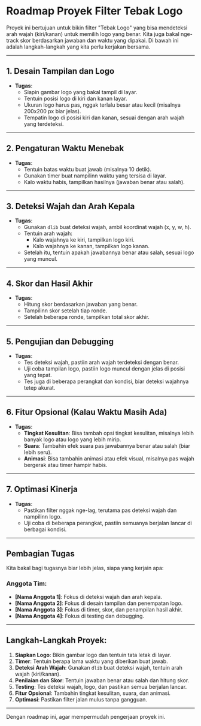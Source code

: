 # Roadmap Proyek Filter Tebak Logo

Proyek ini bertujuan untuk bikin filter "Tebak Logo" yang bisa mendeteksi arah wajah (kiri/kanan) untuk memilih logo yang benar. Kita juga bakal nge-track skor berdasarkan jawaban dan waktu yang dipakai. Di bawah ini adalah langkah-langkah yang kita perlu kerjakan bersama.

---

## 1. Desain Tampilan dan Logo

- **Tugas**:
  - Siapin gambar logo yang bakal tampil di layar.
  - Tentuin posisi logo di kiri dan kanan layar.
  - Ukuran logo harus pas, nggak terlalu besar atau kecil (misalnya 200x200 px biar jelas).
  - Tempatin logo di posisi kiri dan kanan, sesuai dengan arah wajah yang terdeteksi.

---

## 2. Pengaturan Waktu Menebak

- **Tugas**:
  - Tentuin batas waktu buat jawab (misalnya 10 detik).
  - Gunakan timer buat nampilinn waktu yang tersisa di layar.
  - Kalo waktu habis, tampilkan hasilnya (jawaban benar atau salah).

---

## 3. Deteksi Wajah dan Arah Kepala

- **Tugas**:
  - Gunakan `dlib` buat deteksi wajah, ambil koordinat wajah (x, y, w, h).
  - Tentuin arah wajah: 
    - Kalo wajahnya ke kiri, tampilkan logo kiri.
    - Kalo wajahnya ke kanan, tampilkan logo kanan.
  - Setelah itu, tentuin apakah jawabannya benar atau salah, sesuai logo yang muncul.

---

## 4. Skor dan Hasil Akhir

- **Tugas**:
  - Hitung skor berdasarkan jawaban yang benar.
  - Tampilinn skor setelah tiap ronde.
  - Setelah beberapa ronde, tampilkan total skor akhir.

---

## 5. Pengujian dan Debugging

- **Tugas**:
  - Tes deteksi wajah, pastiin arah wajah terdeteksi dengan benar.
  - Uji coba tampilan logo, pastiin logo muncul dengan jelas di posisi yang tepat.
  - Tes juga di beberapa perangkat dan kondisi, biar deteksi wajahnya tetep akurat.

---

## 6. Fitur Opsional (Kalau Waktu Masih Ada)

- **Tugas**:
  - **Tingkat Kesulitan**: Bisa tambah opsi tingkat kesulitan, misalnya lebih banyak logo atau logo yang lebih mirip.
  - **Suara**: Tambahin efek suara pas jawabannya benar atau salah (biar lebih seru).
  - **Animasi**: Bisa tambahin animasi atau efek visual, misalnya pas wajah bergerak atau timer hampir habis.

---

## 7. Optimasi Kinerja

- **Tugas**:
  - Pastikan filter nggak nge-lag, terutama pas deteksi wajah dan nampilinn logo.
  - Uji coba di beberapa perangkat, pastiin semuanya berjalan lancar di berbagai kondisi.

---

## Pembagian Tugas

Kita bakal bagi tugasnya biar lebih jelas, siapa yang kerjain apa:

### Anggota Tim:
- **[Nama Anggota 1]**: Fokus di deteksi wajah dan arah kepala.
- **[Nama Anggota 2]**: Fokus di desain tampilan dan penempatan logo.
- **[Nama Anggota 3]**: Fokus di timer, skor, dan penampilan hasil akhir.
- **[Nama Anggota 4]**: Fokus di testing dan debugging.

---

## Langkah-Langkah Proyek:

1. **Siapkan Logo**: Bikin gambar logo dan tentuin tata letak di layar.
2. **Timer**: Tentuin berapa lama waktu yang diberikan buat jawab.
3. **Deteksi Arah Wajah**: Gunakan `dlib` buat deteksi wajah, tentuin arah wajah (kiri/kanan).
4. **Penilaian dan Skor**: Tentuin jawaban benar atau salah dan hitung skor.
5. **Testing**: Tes deteksi wajah, logo, dan pastikan semua berjalan lancar.
6. **Fitur Opsional**: Tambahin tingkat kesulitan, suara, dan animasi.
7. **Optimasi**: Pastikan filter jalan mulus tanpa gangguan.

---

Dengan roadmap ini, agar mempermudah pengerjaan proyek ini.